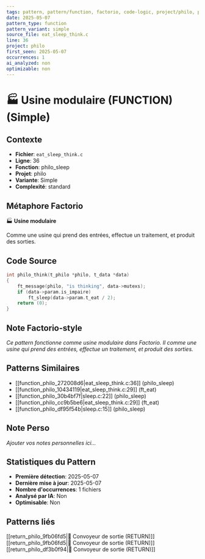 ```yaml
---
tags: pattern, pattern/function, factorio, code-logic, project/philo, pattern/variant/simple
date: 2025-05-07
pattern_type: function
pattern_variant: simple
source_file: eat_sleep_think.c
line: 36
project: philo
first_seen: 2025-05-07
occurrences: 1
ai_analyzed: non
optimizable: non
---
```


# 🏭 Usine modulaire (FUNCTION) (Simple)

## Contexte
- **Fichier**: `eat_sleep_think.c`
- **Ligne**: 36
- **Fonction**: philo_sleep
- **Projet**: philo
- **Variante**: Simple
- **Complexité**: standard

## Métaphore Factorio
🏭 **Usine modulaire**

Comme une usine qui prend des entrées, effectue un traitement, et produit des sorties.

## Code Source
```c
int	philo_think(t_philo *philo, t_data *data)
{
	ft_message(philo, "is thinking", data->mutexs);
	if (data->param.is_impaire)
		ft_sleep(data->param.t_eat / 2);
	return (0);
}
```

## Note Factorio-style
*Ce pattern fonctionne comme usine modulaire dans Factorio. Il comme une usine qui prend des entrées, effectue un traitement, et produit des sorties.*

## Patterns Similaires
- [[function_philo_272008d6|eat_sleep_think.c:36]] (philo_sleep)
- [[function_philo_10434119|eat_sleep_think.c:29]] (ft_eat)
- [[function_philo_30b4bf7f|sleep.c:22]] (philo_sleep)
- [[function_philo_cc9b5be6|eat_sleep_think.c:29]] (ft_eat)
- [[function_philo_df95f54b|sleep.c:15]] (philo_sleep)

## Note Perso
*Ajouter vos notes personnelles ici...*

## Statistiques du Pattern
- **Première détection**: 2025-05-07
- **Dernière mise à jour**: 2025-05-07
- **Nombre d'occurrences**: 1 fichiers
- **Analysé par IA**: Non
- **Optimisable**: Non

## Patterns liés
[[return_philo_9fb06fd5|🚚 Convoyeur de sortie (RETURN)]]
[[return_philo_9fb06fd5|🚚 Convoyeur de sortie (RETURN)]]
[[return_philo_df3b0f94|🚚 Convoyeur de sortie (RETURN)]]

